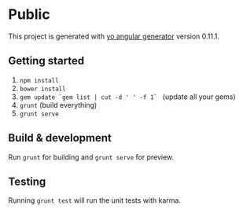 # Public

This project is generated with [yo angular generator](https://github.com/yeoman/generator-angular)
version 0.11.1.

## Getting started
1. `npm install`
2. `bower install`
3. ``gem update `gem list | cut -d ' ' -f 1` `` (update all your gems)
4. `grunt` (build everything)
5. `grunt serve`

## Build & development

Run `grunt` for building and `grunt serve` for preview.

## Testing

Running `grunt test` will run the unit tests with karma.
